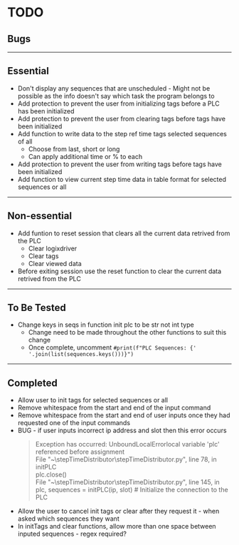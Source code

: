 TODO
====

Bugs
----


***

Essential
---------
* Don't display any sequences that are unscheduled - Might not be possible as the info doesn't say which task the program belongs to
* Add protection to prevent the user from initializing tags before a PLC has been initialized
* Add protection to prevent the user from clearing tags before tags have been initialized
* Add function to write data to the step ref time tags selected sequences of all  
    * Choose from last, short or long  
    * Can apply additional time or % to each
* Add protection to prevent the user from writing tags before tags have been initialized
* Add function to view current step time data in table format for selected sequences or all

***

Non-essential
-------------
* Add funtion to reset session that clears all the current data retrived from the PLC  
    * Clear logixdriver  
    * Clear tags  
    * Clear viewed data  
* Before exiting session use the reset function to clear the current data retrived from the PLC

***

To Be Tested
------------
* Change keys in seqs in function init plc to be str not int type  
    * Change need to be made throughout the other functions to suit this change  
    * Once complete, uncomment `#print(f"PLC Sequences: {' '.join(list(sequences.keys()))}")`

***

Completed
---------
* Allow user to init tags for selected sequences or all
* Remove whitespace from the start and end of the input command
* Remove whitespace from the start and end of user inputs once they had requested one of the input commands
* BUG - if user inputs incorrect ip address and slot then this error occurs  
    >Exception has occurred: UnboundLocalErrorlocal variable 'plc' referenced before assignment  
    >File "~\stepTimeDistributor\stepTimeDistributor.py", line 78, in initPLC  
    >plc.close()  
    >File "~\stepTimeDistributor\stepTimeDistributor.py", line 145, in <module>  
    >plc, sequences = initPLC(ip, slot) # Initialize the connection to the PLC 
* Allow the user to cancel init tags or clear after they request it - when asked which sequences they want 
* In initTags and clear functions, allow more than one space between inputed sequences - regex required?